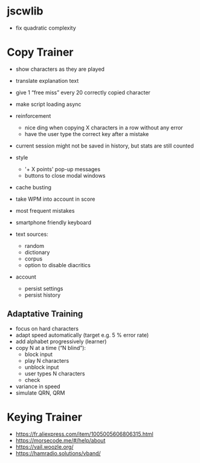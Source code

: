 # jscwlib

- fix quadratic complexity

# Copy Trainer

- show characters as they are played
- translate explanation text
- give 1 “free miss” every 20 correctly copied character
- make script loading async
- reinforcement
    - nice ding when copying X characters in a row without any error
    - have the user type the correct key after a mistake
- current session might not be saved in history, but stats are still counted
- style
    - '+ X points' pop-up messages
    - buttons to close modal windows
- cache busting
- take WPM into account in score

- most frequent mistakes
- smartphone friendly keyboard
- text sources:
    - random
    - dictionary
    - corpus
    - option to disable diacritics
- account
    - persist settings
    - persist history

## Adaptative Training

- focus on hard characters
- adapt speed automatically (target e.g. 5 % error rate)
- add alphabet progressively (learner)
- copy N at a time (“N blind”):
    - block input
    - play N characters
    - unblock input
    - user types N characters
    - check
- variance in speed
- simulate QRN, QRM

# Keying Trainer

- https://fr.aliexpress.com/item/1005005606806315.html
- https://morsecode.me/#/help/about
- https://vail.woozle.org/
- https://hamradio.solutions/vband/
